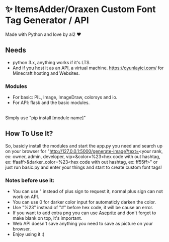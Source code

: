 # ✨ ItemsAdder/Oraxen Custom Font Tag Generator / API

Made with Python and love by al2 ❤️

## Needs
- python 3.x, anything works if it's LTS.
- And if you host it as an API, a virtual machine. https://oyunlayici.com/ for Minecraft hosting and Websites.

### Modules
- For basic: PIL, Image, ImageDraw, colorsys and io.
- For API: flask and the basic modules.
<br>
Simply use "pip install [module name]"

## How To Use It?
So, basicly install the modules and start the app.py you need and search up on your browser for "http://127.0.0.1:5000/generate-image?text=<your rank, ex: owner, admin, developer, vip>&color=%23<hex code with out hashtag, ex: ffaaff>&darker_color=%23<hex code with out hashtag, ex: ff55ff>" or just run basic.py and enter your things and start to create custom font tags!

### Notes before use it:
- You can use " instead of plus sign to request it, normal plus sign can not work on API.
- You can use 0 for darker color input for automaticly darken the color.
- Use "%23" instead of "#" before hex code, it will be cause an error.
- If you want to add extra png you can use [Aseprite](https://github.com/aseprite/aseprite) and don't forget to make blank on top, it's important.
- Web API doesn't save anything you need to save as picture on your browser.
- Enjoy using it :)
